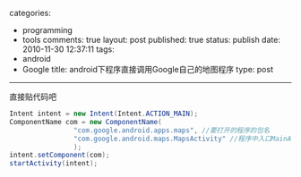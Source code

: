 categories: 
  - programming
  - tools
comments: true
layout: post
published: true
status: publish
date: 2010-11-30 12:37:11
tags: 
  - android
  - Google
title: android下程序直接调用Google自己的地图程序
type: post
---
直接贴代码吧

```java
Intent intent = new Intent(Intent.ACTION_MAIN);
ComponentName com = new ComponentName(
        		"com.google.android.apps.maps", //要打开的程序的包名
        		"com.google.android.maps.MapsActivity" //程序中入口MainActivity，在Mainifent.xml查看
        		);
intent.setComponent(com);
startActivity(intent);
```
